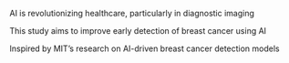 AI is revolutionizing healthcare, particularly in diagnostic imaging

This study aims to improve early detection of breast cancer using AI

Inspired by MIT’s research on AI-driven breast cancer detection models
